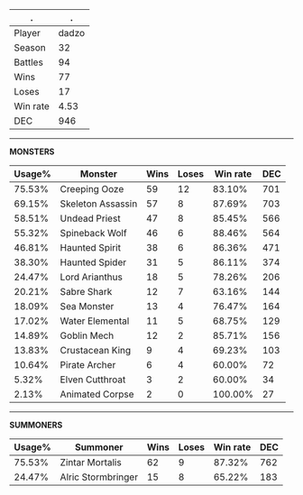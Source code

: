 .|.
|-|-
Player|dadzo
Season|32
Battles|94
Wins|77
Loses|17
Win rate|4.53
DEC|946

---
**MONSTERS**

Usage%|Monster|Wins|Loses|Win rate|DEC|
-|-|-|-|-|-|
75.53%|Creeping Ooze|59|12|83.10%|701|
69.15%|Skeleton Assassin|57|8|87.69%|703|
58.51%|Undead Priest|47|8|85.45%|566|
55.32%|Spineback Wolf|46|6|88.46%|564|
46.81%|Haunted Spirit|38|6|86.36%|471|
38.30%|Haunted Spider|31|5|86.11%|374|
24.47%|Lord Arianthus|18|5|78.26%|206|
20.21%|Sabre Shark|12|7|63.16%|144|
18.09%|Sea Monster|13|4|76.47%|164|
17.02%|Water Elemental|11|5|68.75%|129|
14.89%|Goblin Mech|12|2|85.71%|156|
13.83%|Crustacean King|9|4|69.23%|103|
10.64%|Pirate Archer|6|4|60.00%|72|
5.32%|Elven Cutthroat|3|2|60.00%|34|
2.13%|Animated Corpse|2|0|100.00%|27|

---
**SUMMONERS**

Usage%|Summoner|Wins|Loses|Win rate|DEC|
-|-|-|-|-|-|
75.53%|Zintar Mortalis|62|9|87.32%|762|
24.47%|Alric Stormbringer|15|8|65.22%|183|

